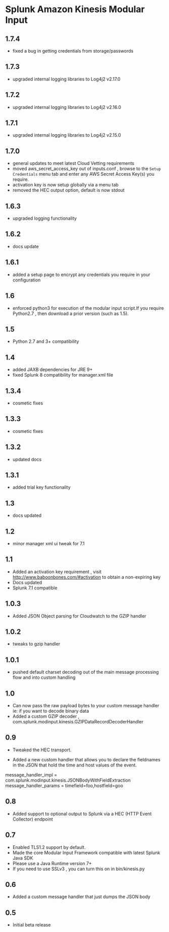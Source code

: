 # Splunk Amazon Kinesis Modular Input

1.7.4
-----
* fixed a bug in getting credentials from storage/passwords

1.7.3
-----
* upgraded internal logging libraries to Log4j2 v2.17.0

1.7.2
-----
* upgraded internal logging libraries to Log4j2 v2.16.0

1.7.1
-----
* upgraded internal logging libraries to Log4j2 v2.15.0

1.7.0
-----
* general updates to meet latest Cloud Vetting requirements
* moved aws_secret_access_key out of inputs.conf , browse to the `Setup Credentials` menu tab and enter any AWS Secret Access Key(s) you require.
* activation key is now setup globally via a menu tab
* removed the HEC output option, default is now stdout

1.6.3
-----
* upgraded logging functionality

1.6.2
-----
* docs update

1.6.1
-----
* added a setup page to encrypt any credentials you require in your configuration

1.6
-----
* enforced python3 for execution of the modular input script.If you require Python2.7 , then download a prior version (such as 1.5).

1.5
-----
* Python 2.7 and 3+ compatibility

1.4
-----
* added JAXB dependencies for JRE 9+
* fixed Splunk 8 compatibility for manager.xml file

1.3.4
-----
* cosmetic fixes

1.3.3
-----
* cosmetic fixes

1.3.2
-----
* updated docs

1.3.1
-----
* added trial key functionality

1.3
-----
* docs updated

1.2
-----
* minor manager xml ui tweak for 7.1

1.1
-----
* Added an activation key requirement , visit http://www.baboonbones.com/#activation  to obtain a non-expiring key
* Docs updated
* Splunk 7.1 compatible

1.0.3
-----

* Added JSON Object parsing for Cloudwatch to the GZIP handler

1.0.2
-----
* tweaks to gzip handler


1.0.1
-----
* pushed default charset decoding out of the main message processing flow and into custom handling

1.0
---
* Can now pass the raw payload bytes to your custom message handler ie: if you want to decode binary data
* Added a custom GZIP decoder , com.splunk.modinput.kinesis.GZIPDataRecordDecoderHandler

0.9
---
* Tweaked the HEC transport.

* Added a new custom handler that allows you to declare the fieldnames in the JSON that hold the time and host values of the event.  
  
message_handler_impl = com.splunk.modinput.kinesis.JSONBodyWithFieldExtraction  
message_handler_params = timefield=foo,hostfield=goo  


0.8
---
* Added support to optional output to Splunk via a HEC (HTTP Event Collector) endpoint

0.7
----
* Enabled TLS1.2 support by default.
* Made the  core Modular Input Framework compatible with latest Splunk Java SDK
* Please use a Java Runtime version 7+
* If you need to use SSLv3 , you can turn this on in bin/kinesis.py  

0.6
-----
* Added a custom message handler that just dumps the JSON body

0.5
-----
* Initial beta release
